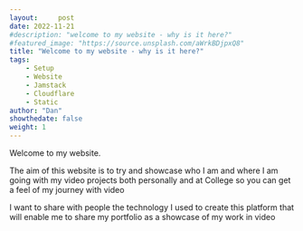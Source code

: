 ```yaml
---
layout:     post
date: 2022-11-21
#description: "welcome to my website - why is it here?"
#featured_image: "https://source.unsplash.com/aWrkBDjpxQ8"
title: "Welcome to my website - why is it here?"
tags:
    - Setup
    - Website
    - Jamstack
    - Cloudflare
    - Static
author: "Dan"
showthedate: false
weight: 1
---
```


Welcome to my website. 

The aim of this website is to try and showcase who I am and where I am going with my video projects both personally and at College so you can get a feel of my journey with video

I want to share with people the technology I used to create this platform that will enable me to share my portfolio as a showcase of my work in video
